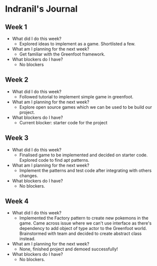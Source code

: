 # Indranil's Journal

## Week 1
- What did I do this week?
    - Explored ideas to implement as a game. Shortlisted a few.
- What am I planning for the next week?
    - Get familiar with the Greenfoot framework.
- What blockers do I have?
    - No blockers

## Week 2
- What did I do this week?
    - Followed tutorial to implement simple game in greenfoot.
- What am I planning for the next week?
    - Explore open source games which we can be used to be build our project.
- What blockers do I have?
    - Current blocker: starter code for the project

## Week 3
- What did I do this week?
    - Finalised game to be implemented and decided on starter code. Explored code to find apt patterns.
- What am I planning for the next week?
    - Implement the patterns and test code after integrating with others changes.
- What blockers do I have?
    - No blockers.

## Week 4
- What did I do this week?
    - Implemented the Factory pattern to create new pokemons in the game. Came across issue where we can't use interface as there's dependency to add object of type actor to the Greenfoot world. Brainstormed with team and decided to create abstract class instead.
- What am I planning for the next week?
    - None, finished project and demoed successfully!
- What blockers do I have?
    - No blockers.
